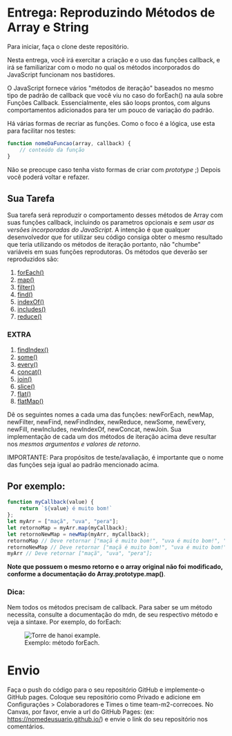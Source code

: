 # Entrega: Reproduzindo Métodos de Array e String

Para iniciar, faça o clone deste repositório.

Nesta entrega, você irá exercitar a criação e o uso das funções callback, e irá se familiarizar com o modo no qual os métodos incorporados do JavaScript funcionam nos bastidores.

O JavaScript fornece vários "métodos de iteração" baseados no mesmo tipo de padrão de callback que você viu no caso do forEach() na aula sobre Funções Callback. Essencialmente, eles são loops prontos, com alguns comportamentos adicionados para ter um pouco de variação do padrão.

Há várias formas de recriar as funções. Como o foco é a lógica, use esta para facilitar 
nos testes:

```js
function nomeDaFuncao(array, callback) {
    // conteúdo da função
}
```

Não se preocupe caso tenha visto formas de criar com _prototype_ ;) Depois você poderá voltar e refazer. 

## Sua Tarefa

Sua tarefa será reproduzir o comportamento desses métodos de Array com suas funções callback, incluindo os parametros opcionais e _sem usar as versões incorporadas do JavaScript_. A intenção é que qualquer desenvolvedor que for utilizar seu código consiga obter o mesmo resultado que teria utilizando os métodos de iteração portanto, não "chumbe" variáveis em suas funções reprodutoras. Os métodos que deverão ser reproduzidos são:

1. [forEach()](https://developer.mozilla.org/pt-BR/docs/Web/JavaScript/Reference/Global_Objects/Array/forEach)
3. [map()](https://developer.mozilla.org/pt-BR/docs/Web/JavaScript/Reference/Global_Objects/Array/map)
3. [filter()](https://developer.mozilla.org/pt-BR/docs/Web/JavaScript/Reference/Global_Objects/Array/filtro) 
4. [find()](https://developer.mozilla.org/pt-BR/docs/Web/JavaScript/Reference/Global_Objects/Array/find)
5. [indexOf()](https://developer.mozilla.org/pt-BR/docs/Web/JavaScript/Reference/Global_Objects/Array/indexOf)
6. [includes()](https://developer.mozilla.org/pt-BR/docs/Web/JavaScript/Reference/Global_Objects/Array/contains)
7. [reduce()](https://developer.mozilla.org/pt-BR/docs/Web/JavaScript/Reference/Global_Objects/Array/reduce)


### EXTRA
1. [findIndex()](https://developer.mozilla.org/pt-BR/docs/Web/JavaScript/Reference/Global_Objects/Array/findIndex)
2. [some()](https://developer.mozilla.org/pt-BR/docs/Web/JavaScript/Reference/Global_Objects/Array/some)
3. [every()](https://developer.mozilla.org/pt-BR/docs/Web/JavaScript/Reference/Global_Objects/Array/every)
4. [concat()](https://developer.mozilla.org/pt-BR/docs/Web/JavaScript/Reference/Global_Objects/Array/concat)
5. [join()](https://developer.mozilla.org/pt-BR/docs/Web/JavaScript/Reference/Global_Objects/Array/join)
6. [slice()](https://developer.mozilla.org/pt-BR/docs/Web/JavaScript/Reference/Global_Objects/Array/slice)
7. [flat()](https://developer.mozilla.org/pt-BR/docs/Web/JavaScript/Reference/Global_Objects/Array/flat)
8. [flatMap()](https://developer.mozilla.org/pt-BR/docs/Web/JavaScript/Reference/Global_Objects/Array/flatMap)

Dê os seguintes nomes a cada uma das funções: newForEach, newMap, newFilter, newFind, newFindIndex, newReduce, newSome, newEvery, newFill, newIncludes, newIndexOf, newConcat, newJoin. Sua implementação de cada um dos métodos de iteração acima deve resultar nos _mesmos argumentos e valores de retorno_.

IMPORTANTE: Para propósitos de teste/avaliação, é importante que o nome das funções seja igual ao padrão mencionado acima.

## Por exemplo:

```js
function myCallback(value) {
    return `${value} é muito bom!`
};
let myArr = ["maçã", "uva", "pera"];
let retornoMap = myArr.map(myCallback);
let retornoNewMap = newMap(myArr, myCallback);
retornoMap // Deve retornar ["maçã é muito bom!", "uva é muito bom!", "pera é muito bom!"];
retornoNewMap // Deve retornar ["maçã é muito bom!", "uva é muito bom!", "pera é muito bom!"];
myArr // Deve retornar ["maçã", "uva", "pera"];
```

__Note que possuem o mesmo retorno e o array original não foi modificado, conforme a documentação do Array.prototype.map()__.

### Dica:

Nem todos os métodos precisam de callback. Para saber se um método necessita, consulte a documentação do mdn, de seu respectivo método e veja a sintaxe. Por exemplo, do forEach:

<figure>
          <img
            src="https://kenzie-academy-brasil.gitlab.io/fullstack/frontend/modulo2/sprint1/img//entrega-katas-de-javascript-7/foreach-sintaxe.png"
            alt="Torre de hanoi example."
            rel="noopener noreferrer"
          />
          <figcaption>Exemplo: método forEach.</figcaption>
        </figure>



# Envio

Faça o push do código para o seu repositório GitHub e implemente-o GitHub pages. Coloque seu repositório como Privado e adicione em Configurações > Colaboradores e Times o time team-m2-correcoes. No Canvas, por favor, envie a url do GitHub Pages: (ex: https://nomedeusuario.github.io/) e envie o link do seu repositório nos comentários.
